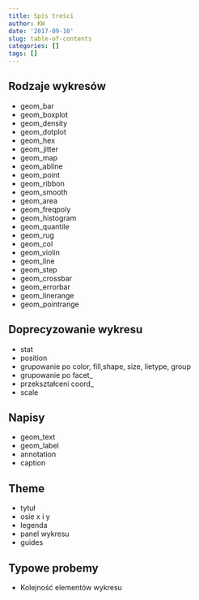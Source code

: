 ```yaml
---
title: Spis treści
author: KW
date: '2017-09-10'
slug: table-of-contents
categories: []
tags: []
---
```


## Rodzaje wykresów

- geom_bar
- geom_boxplot
- geom_density
- geom_dotplot
- geom_hex
- geom_jitter
- geom_map
- geom_abline
- geom_point
- geom_ribbon
- geom_smooth
- geom_area
- geom_freqpoly
- geom_histogram
- geom_quantile
- geom_rug
- geom_col
- geom_violin
- geom_line
- geom_step
- geom_crossbar
- geom_errorbar
- geom_linerange
- geom_pointrange

## Doprecyzowanie wykresu

- stat
- position
- grupowanie po color, fill,shape, size, lietype, group
- grupowanie po facet_
- przekształceni coord_
- scale

## Napisy

- geom_text
- geom_label
- annotation
- caption

## Theme

- tytuł
- osie x i y
- legenda
- panel wykresu
- guides

## Typowe probemy

- Kolejność elementów wykresu